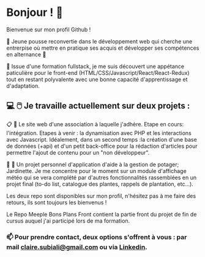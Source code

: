 # Bonjour ! 👋

Bienvenue sur mon profil Github !

🌱 Jeune pousse reconvertie dans le développement web qui cherche une entrerpise où mettre en pratique ses acquis et développer ses compétences en alternance 🌻 

📖 Issue d'une formation fullstack, je me suis découvert une appétance paticulière pour le front-end (HTML/CSS/Javascript/React/React-Redux) tout en restant polyvalente avec une bonne capacité d'apprentissage et d'adaptation.


## 💻 🖱️ Je travaille actuellement sur deux projets :

📋 🏤 Le site web d'une association à laquelle j'adhère. Etape en cours: l'intégration. Etapes à venir : la dynamisation avec PHP et les interactions avec Javascript. Idéalement, dans un second temps :la création d'une base de données (+api) et d'un petit back-office pour la rédaction d'articles pour permettre l'ajout de contenu pour un "non développeur".

🌳 🌼 Un projet personnel d'application d'aide à la gestion de potager; Jardinette. Je me concentre pour le moment sur un module d'affichage météo qui se vera complété par d'autres fonctionnalités rassemblées en un projet final (to-do list, catalogue des plantes, rappels de plantation, etc...). 
 



Les deux repo sont disponibles sur mon profil, n'hésitez pas à me faire des retours, ils sont toujours les bienvenus !

Le Repo Meeple Bons Plans Front contient la partie front du projet de fin de cursus auquel j'ai participé lors de ma formation.


### 📫 Pour prendre contact, deux options s'offrent à vous : par mail claire.subiali@gmail.com ou via [Linkedin](https://www.linkedin.com/in/claire-subiali/).






<!--
**ClaireSubiali/ClaireSubiali** is a ✨ _special_ ✨ repository because its `README.md` (this file) appears on your GitHub profile.

Here are some ideas to get you started:

- 🔭 I’m currently working on ...
- 🌱 I’m currently learning ...
- 👯 I’m looking to collaborate on ...
- 🤔 I’m looking for help with ...
- 💬 Ask me about ...
- 📫 How to reach me: ...
- 😄 Pronouns: ...
- ⚡ Fun fact: ...
-->
